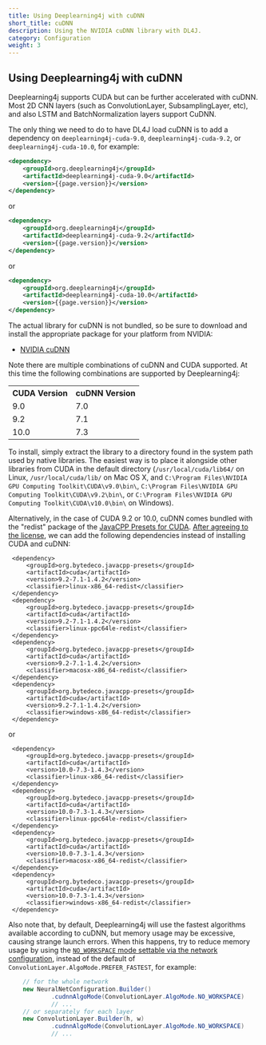 ```yaml
---
title: Using Deeplearning4j with cuDNN
short_title: cuDNN
description: Using the NVIDIA cuDNN library with DL4J.
category: Configuration
weight: 3
---
```


## Using Deeplearning4j with cuDNN

Deeplearning4j supports CUDA but can be further accelerated with cuDNN. Most 2D CNN layers (such as ConvolutionLayer, SubsamplingLayer, etc), and also LSTM and BatchNormalization layers support CuDNN.

The only thing we need to do to have DL4J load cuDNN is to add a dependency on `deeplearning4j-cuda-9.0`, `deeplearning4j-cuda-9.2`, or `deeplearning4j-cuda-10.0`, for example:

```xml
<dependency>
	<groupId>org.deeplearning4j</groupId>
	<artifactId>deeplearning4j-cuda-9.0</artifactId>
	<version>{{page.version}}</version>
</dependency>
```

or
```xml
<dependency>
	<groupId>org.deeplearning4j</groupId>
	<artifactId>deeplearning4j-cuda-9.2</artifactId>
	<version>{{page.version}}</version>
</dependency>
```

or
```xml
<dependency>
	<groupId>org.deeplearning4j</groupId>
	<artifactId>deeplearning4j-cuda-10.0</artifactId>
	<version>{{page.version}}</version>
</dependency>
```

The actual library for cuDNN is not bundled, so be sure to download and install the appropriate package for your platform from NVIDIA:

* [NVIDIA cuDNN](https://developer.nvidia.com/cudnn)

Note there are multiple combinations of cuDNN and CUDA supported. At this time the following combinations are supported by Deeplearning4j:
<table style="width:60%">
	<tr>
		<th>CUDA Version</th>
		<th>cuDNN Version</th>
	</tr>
	<tr><td>9.0</td><td>7.0</td></tr>
	<tr><td>9.2</td><td>7.1</td></tr>
	<tr><td>10.0</td><td>7.3</td></tr>
</table>

 
 To install, simply extract the library to a directory found in the system path used by native libraries. The easiest way is to place it alongside other libraries from CUDA in the default directory (`/usr/local/cuda/lib64/` on Linux, `/usr/local/cuda/lib/` on Mac OS X, and `C:\Program Files\NVIDIA GPU Computing Toolkit\CUDA\v9.0\bin\`, `C:\Program Files\NVIDIA GPU Computing Toolkit\CUDA\v9.2\bin\`, or `C:\Program Files\NVIDIA GPU Computing Toolkit\CUDA\v10.0\bin\` on Windows).

Alternatively, in the case of CUDA 9.2 or 10.0, cuDNN comes bundled with the "redist" package of the [JavaCPP Presets for CUDA](https://github.com/bytedeco/javacpp-presets/tree/master/cuda). [After agreeing to the license](https://github.com/bytedeco/javacpp-presets/tree/master/cuda#license-agreements), we can add the following dependencies instead of installing CUDA and cuDNN:
		 
	 <dependency>
	     <groupId>org.bytedeco.javacpp-presets</groupId>
	     <artifactId>cuda</artifactId>
	     <version>9.2-7.1-1.4.2</version>
	     <classifier>linux-x86_64-redist</classifier>
	 </dependency>
	 <dependency>
	     <groupId>org.bytedeco.javacpp-presets</groupId>
	     <artifactId>cuda</artifactId>
	     <version>9.2-7.1-1.4.2</version>
	     <classifier>linux-ppc64le-redist</classifier>
	 </dependency>
	 <dependency>
	     <groupId>org.bytedeco.javacpp-presets</groupId>
	     <artifactId>cuda</artifactId>
	     <version>9.2-7.1-1.4.2</version>
	     <classifier>macosx-x86_64-redist</classifier>
	 </dependency>
	 <dependency>
	     <groupId>org.bytedeco.javacpp-presets</groupId>
	     <artifactId>cuda</artifactId>
	     <version>9.2-7.1-1.4.2</version>
	     <classifier>windows-x86_64-redist</classifier>
	 </dependency>

or

	 <dependency>
	     <groupId>org.bytedeco.javacpp-presets</groupId>
	     <artifactId>cuda</artifactId>
	     <version>10.0-7.3-1.4.3</version>
	     <classifier>linux-x86_64-redist</classifier>
	 </dependency>
	 <dependency>
	     <groupId>org.bytedeco.javacpp-presets</groupId>
	     <artifactId>cuda</artifactId>
	     <version>10.0-7.3-1.4.3</version>
	     <classifier>linux-ppc64le-redist</classifier>
	 </dependency>
	 <dependency>
	     <groupId>org.bytedeco.javacpp-presets</groupId>
	     <artifactId>cuda</artifactId>
	     <version>10.0-7.3-1.4.3</version>
	     <classifier>macosx-x86_64-redist</classifier>
	 </dependency>
	 <dependency>
	     <groupId>org.bytedeco.javacpp-presets</groupId>
	     <artifactId>cuda</artifactId>
	     <version>10.0-7.3-1.4.3</version>
	     <classifier>windows-x86_64-redist</classifier>
	 </dependency>

Also note that, by default, Deeplearning4j will use the fastest algorithms available according to cuDNN, but memory usage may be excessive, causing strange launch errors. When this happens, try to reduce memory usage by using the [`NO_WORKSPACE` mode settable via the network configuration](/api/{{page.version}}/org/deeplearning4j/nn/conf/layers/ConvolutionLayer.Builder.html#cudnnAlgoMode-org.deeplearning4j.nn.conf.layers.ConvolutionLayer.AlgoMode-), instead of the default of `ConvolutionLayer.AlgoMode.PREFER_FASTEST`, for example:

```java
    // for the whole network
    new NeuralNetConfiguration.Builder()
            .cudnnAlgoMode(ConvolutionLayer.AlgoMode.NO_WORKSPACE)
            // ...
    // or separately for each layer
    new ConvolutionLayer.Builder(h, w)
            .cudnnAlgoMode(ConvolutionLayer.AlgoMode.NO_WORKSPACE)
            // ...

```
